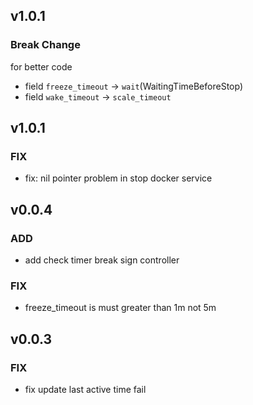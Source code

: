 ## v1.0.1

### Break Change

for better code

- field `freeze_timeout` -> `wait`(WaitingTimeBeforeStop)
- field `wake_timeout` -> `scale_timeout`

## v1.0.1

### FIX

- fix: nil pointer problem in stop docker service

## v0.0.4

### ADD

- add check timer break sign controller

### FIX

- freeze_timeout is must greater than 1m not 5m

## v0.0.3

### FIX

- fix update last active time fail
